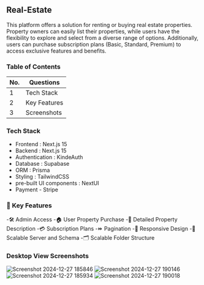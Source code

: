## Real-Estate

This platform offers a solution for renting or buying real estate properties. Property owners can easily list their properties, while users have the flexibility to explore and select from a diverse range of options. Additionally, users can purchase subscription plans (Basic, Standard, Premium) to access exclusive features and benefits.

### Table of Contents

<!-- TOC_START -->
| No. | Questions |
| --- | --------- |
| 1 | Tech Stack |
| 2 | Key Features |
| 3 | Screenshots|
<!-- TOC_END -->

### Tech Stack
- Frontend : Next.js 15
- Backend : Next.js 15
- Authentication : KindeAuth
- Database : Supabase
- ORM : Prisma
- Styling : TailwindCSS
- pre-built UI components : NextUI
- Payment - Stripe



### 🔑 Key Features
-🛠️ Admin Access
-🏠 User Property Purchase
-📄 Detailed Property Description
-💳 Subscription Plans
-⏩ Pagination
-📱 Responsive Design
-🚀 Scalable Server and Schema
-🗂️ Scalable Folder Structure



### Desktop View Screenshots
![Screenshot 2024-12-27 185846](https://github.com/user-attachments/assets/5ace4a30-dd06-4bf2-af57-95954860850a)
![Screenshot 2024-12-27 190146](https://github.com/user-attachments/assets/4cf6cdaf-d2ef-4370-845b-fb376ebc430b)
![Screenshot 2024-12-27 185934](https://github.com/user-attachments/assets/59b2f1db-368d-4ba9-906d-3ad42f472f44)
![Screenshot 2024-12-27 190018](https://github.com/user-attachments/assets/2d0ce501-95e1-4360-b9b7-cceca27dadd4)
